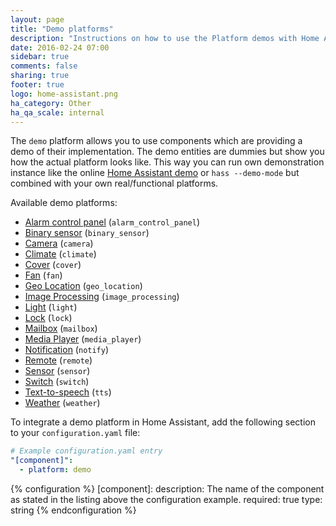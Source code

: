 ```yaml
---
layout: page
title: "Demo platforms"
description: "Instructions on how to use the Platform demos with Home Assistant."
date: 2016-02-24 07:00
sidebar: true
comments: false
sharing: true
footer: true
logo: home-assistant.png
ha_category: Other
ha_qa_scale: internal
---
```



The `demo` platform allows you to use components which are providing a demo of their implementation. The demo entities are dummies but show you how the actual platform looks like. This way you can run own demonstration instance like the online [Home Assistant demo](/demo/) or `hass --demo-mode` but combined with your own real/functional platforms.

Available demo platforms:

- [Alarm control panel](/components/alarm_control_panel/) (`alarm_control_panel`)
- [Binary sensor](/components/binary_sensor/) (`binary_sensor`)
- [Camera](/components/camera/) (`camera`)
- [Climate](/components/climate/) (`climate`)
- [Cover](/components/cover/) (`cover`)
- [Fan](/components/fan/) (`fan`)
- [Geo Location](/components/geo_location/) (`geo_location`)
- [Image Processing](/components/image_processing/) (`image_processing`)
- [Light](/components/light/) (`light`)
- [Lock](/components/lock/) (`lock`)
- [Mailbox](/components/mailbox/) (`mailbox`)
- [Media Player](/components/media_player/) (`media_player`)
- [Notification](/components/notify/) (`notify`)
- [Remote](/components/remote/) (`remote`)
- [Sensor](/components/sensor/) (`sensor`)
- [Switch](/components/switch/) (`switch`)
- [Text-to-speech](/components/tts/) (`tts`)
- [Weather](/components/weather/) (`weather`)


To integrate a demo platform in Home Assistant, add the following section to your `configuration.yaml` file:

```yaml
# Example configuration.yaml entry
"[component]":
  - platform: demo
```

{% configuration %}
[component]:
  description: The name of the component as stated in the listing above the configuration example.
  required: true
  type: string
{% endconfiguration %}
